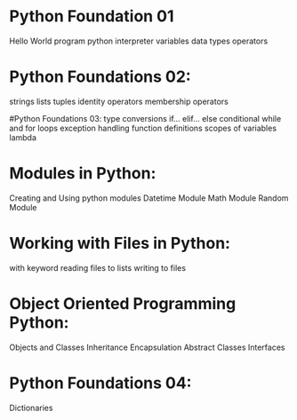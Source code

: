 # Python Foundation 01
Hello World program
python interpreter
variables
data types
operators

# Python Foundations 02:
strings
lists
tuples
identity operators
membership operators

#Python Foundations 03:
type conversions
if... elif... else conditional
while and for loops
exception handling
function definitions
scopes of variables
lambda

# Modules in Python:
Creating and Using python modules
Datetime Module
Math Module
Random Module

# Working with Files in Python:
with keyword
reading files to lists
writing to files

# Object Oriented Programming Python:
Objects and Classes
Inheritance
Encapsulation
Abstract Classes
Interfaces

# Python Foundations 04:
Dictionaries
